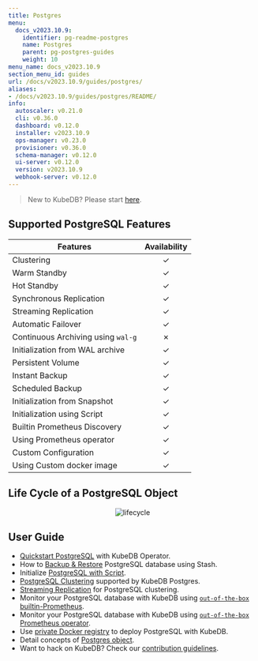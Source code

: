 ```yaml
---
title: Postgres
menu:
  docs_v2023.10.9:
    identifier: pg-readme-postgres
    name: Postgres
    parent: pg-postgres-guides
    weight: 10
menu_name: docs_v2023.10.9
section_menu_id: guides
url: /docs/v2023.10.9/guides/postgres/
aliases:
- /docs/v2023.10.9/guides/postgres/README/
info:
  autoscaler: v0.21.0
  cli: v0.36.0
  dashboard: v0.12.0
  installer: v2023.10.9
  ops-manager: v0.23.0
  provisioner: v0.36.0
  schema-manager: v0.12.0
  ui-server: v0.12.0
  version: v2023.10.9
  webhook-server: v0.12.0
---
```


> New to KubeDB? Please start [here](/docs/v2023.10.9/README).

## Supported PostgreSQL Features

| Features                           | Availability |
| ---------------------------------- |:------------:|
| Clustering                         |   &#10003;   |
| Warm Standby                       |   &#10003;   |
| Hot Standby                        |   &#10003;   |
| Synchronous Replication            |   &#10003;   |
| Streaming Replication              |   &#10003;   |
| Automatic Failover                 |   &#10003;   |
| Continuous Archiving using `wal-g` |   &#10007;   |
| Initialization from WAL archive    |   &#10003;   |
| Persistent Volume                  |   &#10003;   |
| Instant Backup                     |   &#10003;   |
| Scheduled Backup                   |   &#10003;   |
| Initialization from Snapshot       |   &#10003;   |
| Initialization using Script        |   &#10003;   |
| Builtin Prometheus Discovery       |   &#10003;   |
| Using Prometheus operator          |   &#10003;   |
| Custom Configuration               |   &#10003;   |
| Using Custom docker image          |   &#10003;   |

## Life Cycle of a PostgreSQL Object

<p align="center">
  <img alt="lifecycle"  src="/docs/v2023.10.9/images/postgres/lifecycle.png">
</p>

## User Guide

- [Quickstart PostgreSQL](/docs/v2023.10.9/guides/postgres/quickstart/quickstart) with KubeDB Operator.
- How to [Backup & Restore](/docs/v2023.10.9/guides/postgres/backup/overview/) PostgreSQL database using Stash.
- Initialize [PostgreSQL with Script](/docs/v2023.10.9/guides/postgres/initialization/script_source).
- [PostgreSQL Clustering](/docs/v2023.10.9/guides/postgres/clustering/ha_cluster) supported by KubeDB Postgres.
- [Streaming Replication](/docs/v2023.10.9/guides/postgres/clustering/streaming_replication) for PostgreSQL clustering.
- Monitor your PostgreSQL database with KubeDB using [`out-of-the-box` builtin-Prometheus](/docs/v2023.10.9/guides/postgres/monitoring/using-builtin-prometheus).
- Monitor your PostgreSQL database with KubeDB using [`out-of-the-box` Prometheus operator](/docs/v2023.10.9/guides/postgres/monitoring/using-prometheus-operator).
- Use [private Docker registry](/docs/v2023.10.9/guides/postgres/private-registry/using-private-registry) to deploy PostgreSQL with KubeDB.
- Detail concepts of [Postgres object](/docs/v2023.10.9/guides/postgres/concepts/postgres).
- Want to hack on KubeDB? Check our [contribution guidelines](/docs/v2023.10.9/CONTRIBUTING).
